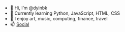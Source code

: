 - 👋 Hi, I’m @dylnbk
- 🌱 Currently learning Python, JavaScript, HTML, CSS
- 💞️ I enjoy art, music, computing, finance, travel
- 📫 [Social](https://www.instagram.com/dyln.bk)

<!---
dylnbk/dylnbk is a ✨ special ✨ repository because its `README.md` (this file) appears on your GitHub profile.
You can click the Preview link to take a look at your changes.
--->
